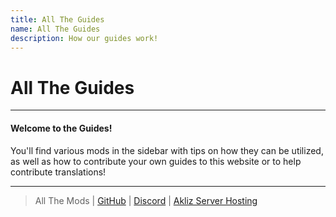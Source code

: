 ```yaml
---
title: All The Guides
name: All The Guides
description: How our guides work!
---
```


# All The Guides

---

#### Welcome to the Guides! 

You'll find various mods in the sidebar with tips on how they can be utilized, as well as how to contribute your own guides to this website or to help contribute translations!

---

> All The Mods | [GitHub](https://github.com/AllTheMods) | [Discord](https://discord.com/invite/allthemods) | [Akliz Server Hosting](https://www.akliz.net/allthemods)
